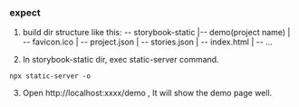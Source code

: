 ### expect

1. build dir structure like this:
-- storybook-static
 |-- demo(project name)
    | -- favicon.ico
    | -- project.json
    | -- stories.json
    | -- index.html
    | -- ...

2. In storybook-static dir, exec static-server command.
```
npx static-server -o
```

3. Open http://localhost:xxxx/demo , It will show the demo page well.